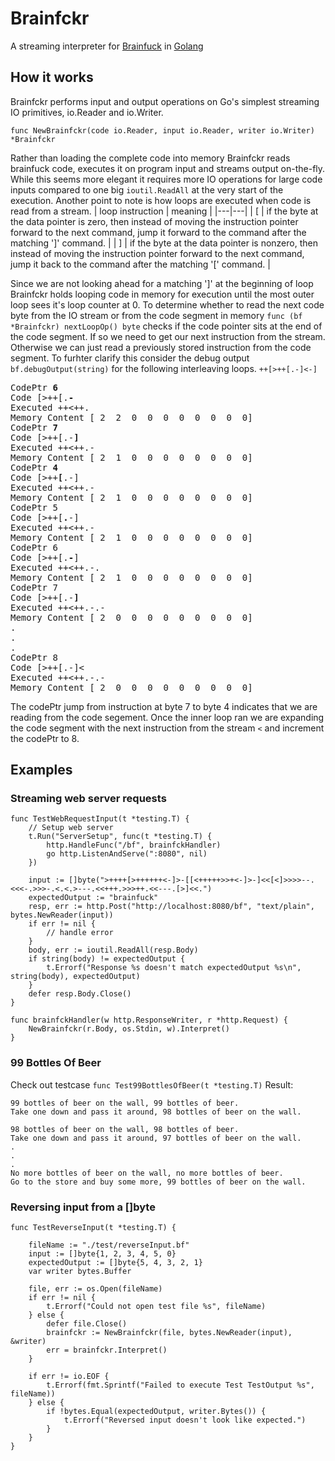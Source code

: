 # Brainfckr
A streaming interpreter for [Brainfuck](https://en.wikipedia.org/wiki/Brainfuck) in [Golang](https://github.com/golang/go/wiki/WhyGo)

## How it works
Brainfckr performs input and output operations on Go's simplest streaming IO primitives, io.Reader and io.Writer. 
```
func NewBrainfckr(code io.Reader, input io.Reader, writer io.Writer) *Brainfckr
```
Rather than loading the complete code into memory Brainfckr reads brainfuck code, executes it on program input and streams output on-the-fly.
While this seems more elegant it requires more IO operations for large code inputs compared to one big ```ioutil.ReadAll``` at the very start of the execution.
Another point to note is how loops are executed when code is read from a stream. 
| loop instruction  | meaning   |
|---|---|
|		[	   | if the byte at the data pointer is zero, then instead of moving the instruction pointer forward to the next command, jump it forward to the command after the matching ']' command.		   |
|		]	   | 	if the byte at the data pointer is nonzero, then instead of moving the instruction pointer forward to the next command, jump it back to the command after the matching '[' command.		   |

Since we are not looking ahead for a matching ']' at the beginning of loop Brainfckr holds looping code in memory for execution until the most outer loop sees it's loop counter at 0. To determine whether to read the next code byte from the IO stream or from the code segment in memory ```func (bf *Brainfckr) nextLoopOp() byte``` checks if the code pointer sits at the end of the code segment. If so we need to get our next instruction from the stream. Otherwise we can just read a previously stored instruction from the code segment. To furhter clarify this consider the debug output ```bf.debugOutput(string)``` for the following interleaving loops. ```++[>++[.-]<-]```

<pre>
CodePtr <b>6</b>
Code [>++[.<b>-</b>
Executed ++<++.
Memory Content [ 2  2  0  0  0  0  0  0  0  0]
CodePtr <b>7</b>
Code [>++[.-<b>]</b>
Executed ++<++.-
Memory Content [ 2  1  0  0  0  0  0  0  0  0]
CodePtr <b>4</b>
Code [>++<b>[</b>.-]
Executed ++<++.-
Memory Content [ 2  1  0  0  0  0  0  0  0  0]
CodePtr 5
Code [>++[<b>.</b>-]
Executed ++<++.-
Memory Content [ 2  1  0  0  0  0  0  0  0  0]
CodePtr 6
Code [>++[.<b>-</b>]
Executed ++<++.-.
Memory Content [ 2  1  0  0  0  0  0  0  0  0]
CodePtr 7
Code [>++[.-<b>]</b>
Executed ++<++.-.-
Memory Content [ 2  0  0  0  0  0  0  0  0  0]
.
.
.
CodePtr 8
Code [>++[.-]<
Executed ++<++.-.-
Memory Content [ 2  0  0  0  0  0  0  0  0  0]
</pre>

The codePtr jump from instruction at byte 7 to byte 4 indicates that we are reading from the code segement. Once the inner loop ran we are expanding the code segment with the next instruction from the stream ```<``` and increment the codePtr to 8.

## Examples

### Streaming web server requests
```
func TestWebRequestInput(t *testing.T) {
	// Setup web server
	t.Run("ServerSetup", func(t *testing.T) {
		http.HandleFunc("/bf", brainfckHandler)
		go http.ListenAndServe(":8080", nil)
	})

	input := []byte(">++++[>++++++<-]>-[[<+++++>>+<-]>-]<<[<]>>>>--.<<<-.>>>-.<.<.>---.<<+++.>>>++.<<---.[>]<<.")
	expectedOutput := "brainfuck"
	resp, err := http.Post("http://localhost:8080/bf", "text/plain", bytes.NewReader(input))
	if err != nil {
		// handle error
	}
	body, err := ioutil.ReadAll(resp.Body)
	if string(body) != expectedOutput {
		t.Errorf("Response %s doesn't match expectedOutput %s\n", string(body), expectedOutput)
	}
	defer resp.Body.Close()
}

func brainfckHandler(w http.ResponseWriter, r *http.Request) {
	NewBrainfckr(r.Body, os.Stdin, w).Interpret()
}
```

### 99 Bottles Of Beer
Check out testcase ```func Test99BottlesOfBeer(t *testing.T)```
Result:
```
99 bottles of beer on the wall, 99 bottles of beer.
Take one down and pass it around, 98 bottles of beer on the wall.

98 bottles of beer on the wall, 98 bottles of beer.
Take one down and pass it around, 97 bottles of beer on the wall.
.
.
.
No more bottles of beer on the wall, no more bottles of beer.
Go to the store and buy some more, 99 bottles of beer on the wall.
```

### Reversing input from a []byte 
```
func TestReverseInput(t *testing.T) {

	fileName := "./test/reverseInput.bf"
	input := []byte{1, 2, 3, 4, 5, 0}
	expectedOutput := []byte{5, 4, 3, 2, 1}
	var writer bytes.Buffer

	file, err := os.Open(fileName)
	if err != nil {
		t.Errorf("Could not open test file %s", fileName)
	} else {
		defer file.Close()
		brainfckr := NewBrainfckr(file, bytes.NewReader(input), &writer)
		err = brainfckr.Interpret()
	}

	if err != io.EOF {
		t.Errorf(fmt.Sprintf("Failed to execute Test TestOutput %s", fileName))
	} else {
		if !bytes.Equal(expectedOutput, writer.Bytes()) {
			t.Errorf("Reversed input doesn't look like expected.")
		}
	}
}
```
